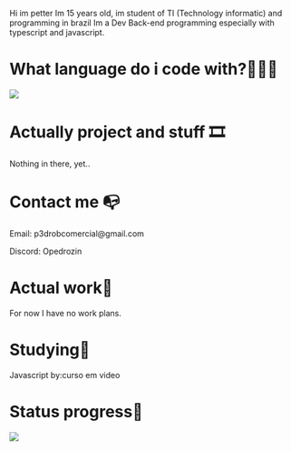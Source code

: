 Hi im petter
Im 15 years old, im student of TI (Technology informatic) and programming in brazil
Im a Dev Back-end programming especially with typescript and javascript.


<h1>What language do i code with?👨🏻‍💻</h1>
<p align="left">
  <a href="https://skillicons.dev">
    <img src="https://skillicons.dev/icons?i=js,ts,go,nodejs,vscode" />
  </a>
</p>

<h1>Actually project and stuff 🎞</h1>
 <p>Nothing in there, yet..</p>

<h1>Contact me 📭</h1>
<p>Email: p3drobcomercial@gmail.com</p>
<p>Discord: Opedrozin</p>

<h1>Actual work🏢</h1>
For now I have no work plans.

<h1>Studying📖</h1>
Javascript by:curso em video
<h1>Status progress🚗</h1>
<picture>
  <source
    srcset="https://github-readme-stats.vercel.app/api?username=Pedrolegal-netzinh&show_icons=true&theme=dark"
    media="(prefers-color-scheme: dark)" />
  <source
    srcset="https://github-readme-stats.vercel.app/api?username=Pedrolegal-netzinh&show_icons=true"
    media="(prefers-color-scheme: light), (prefers-color-scheme: no-preference)"
  />
  <img src="https://github-readme-stats.vercel.app/api?username=Pedrolegal-netzinh&show_icons=true" />
</picture>
